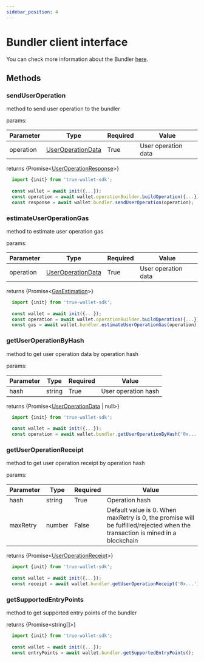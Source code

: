 ```yaml
---
sidebar_position: 4
---
```

# Bundler client interface
You can check more information about the Bundler [here](/category/bundler).

## Methods
### sendUserOperation
method to send user operation to the bundler

params:

| Parameter | Type   | Required | Value               |
|-----------|--------|----------|---------------------|
| operation | [UserOperationData](/sdk/data-interfaces#useroperationdata) | True | User operation data |

returns \{Promise\<[UserOperationResponse](/sdk/data-interfaces#useroperationresponse)\>\}

```javascript
  import {init} from 'true-wallet-sdk';
  
  const wallet = await init({...});
  const operation = await wallet.operationBuilder.buildOperation({...});
  const response = await wallet.bundler.sendUserOperation(operation);
```

### estimateUserOperationGas
method to estimate user operation gas

params:

| Parameter | Type   | Required | Value               |
|-----------|--------|----------|---------------------|
| operation | [UserOperationData](/sdk/data-interfaces#useroperationdata) | True | User operation data |

returns \{Promise\<[GasEstimation](/sdk/data-interfaces#gasestimation)\>\}

```javascript
  import {init} from 'true-wallet-sdk';
  
  const wallet = await init({...});
  const operation = await wallet.operationBuilder.buildOperation({...});
  const gas = await wallet.bundler.estimateUserOperationGas(operation);
```

### getUserOperationByHash
method to get user operation data by operation hash

params:

| Parameter | Type   | Required | Value               |
|-----------|--------|----------|---------------------|
| hash      | string | True     | User operation hash |

returns \{Promise\<[UserOperationData](/sdk/data-interfaces#useroperationdata) | null\>\}

```javascript
  import {init} from 'true-wallet-sdk';
  
  const wallet = await init({...});
  const operation = await wallet.bundler.getUserOperationByHash('0x...');
```


### getUserOperationReceipt
method to get user operation receipt by operation hash

params:

| Parameter | Type   | Required | Value                                    |
|-----------|--------|----------|------------------------------------------|
| hash      | string | True     | Operation hash                           |
| maxRetry   | number | False    | Default value is 0. When maxRetry is 0, the promise will be fulfilled/rejected when the transaction is mined in a blockchain  |

returns \{Promise\<[UserOperationReceipt](/sdk/data-interfaces#useroperationreceipt)\>\}

```javascript
  import {init} from 'true-wallet-sdk';
  
  const wallet = await init({...});
  const receipt = await wallet.bundler.getUserOperationReceipt('0x...');
```

### getSupportedEntryPoints
method to get supported entry points of the bundler

returns \{Promise\<string[]\>\}

```javascript
  import {init} from 'true-wallet-sdk';
  
  const wallet = await init({...});
  const entryPoints = await wallet.bundler.getSupportedEntryPoints();
```
